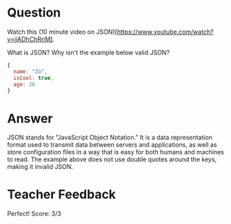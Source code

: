 # Question
Watch this (10 minute video on JSON)[https://www.youtube.com/watch?v=iiADhChRriM].

What is JSON? Why isn't the example below valid JSON?

```js
{
  name: "Zo",
  isCool: true,
  age: 28
}
```

# Answer
JSON stands for "JavaScript Object Notation." It is a data representation format used to transmit data between servers and applications, as well as store configuration files in a way that is easy for both humans and machines to read.
The example above does not use double quotes around the keys, making it invalid JSON.

# Teacher Feedback
Perfect!
Score: 3/3